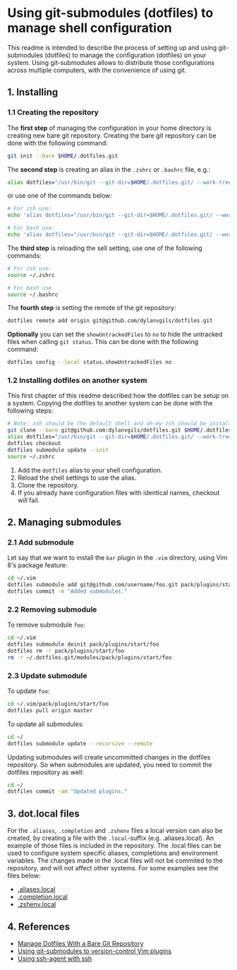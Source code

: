 # Using git-submodules (dotfiles) to manage shell configuration

This readme is intended to describe the process of setting up and using git-submodules (dotfiles)
to manage the configuration (dotfiles) on your system. Using git-submodules allows to distribute
those configurations across multiple computers, with the convenience of using git.

## 1. Installing

### 1.1 Creating the repository

The **first step** of managing the configuration in your home directory is creating new bare git repository.
Creating the bare git repository can be done with the following command:

```bash
git init --bare $HOME/.dotfiles.git
```

The **second step** is creating an alias in the `.zshrc` or `.bashrc` file, e.g.:

```bash
alias dotfiles="/usr/bin/git --git-dir=$HOME/.dotfiles.git/ --work-tree=$HOME"
```

or use one of the commands below:

```bash
# For zsh use:
echo 'alias dotfiles="/usr/bin/git --git-dir=$HOME/.dotfiles.git/ --work-tree=$HOME"' >> $HOME/.zshrc

# For bash use:
echo 'alias dotfiles="/usr/bin/git --git-dir=$HOME/.dotfiles.git/ --work-tree=$HOME"' >> $HOME/.bashrc
```

The **third step** is reloading the sell setting, use one of the following commands:

```bash
# For zsh use:
source ~/.zshrc

# For bash use
source ~/.bashrc
```

The **fourth step** is setting the remote of the git repository:

```bash
dotfiles remote add origin git@github.com/dylanvgils/dotfiles.git
```

**Optionally** you can set the `showUntrackedFiles` to `no` to hide the untracked files when calling `git status`.
This can be done with the following command:

```bash
dotfiles config --local status.showUntrackedFiles no
```

### 1.2 Installing dotfiles on another system

This first chapter of this readme described how the dotfiles can be setup on a system. Copying the dotfiles to another system can be done with the following steps:

```bash
# Note: zsh should be the default shell and oh-my-zsh should be installed
git clone --bare git@github.com:dylanvgils/dotfiles.git $HOME/.dotfiles.git
alias dotfiles="/usr/bin/git --git-dir=$HOME/.dotfiles.git/ --work-tree=$HOME"
dotfiles checkout
dotfiles submodule update --init
source ~/.zshrc
```

1) Add the `dotfiles` alias to your shell configuration.
2) Reload the shell settings to use the alias.
3) Clone the repository.
4) If you already have configuration files with identical names, checkout will fail.

## 2. Managing submodules

### 2.1 Add submodule

Let say that we want to install the `bar` plugin in the `.vim` directory, using Vim 8's package feature:

```bash
cd ~/.vim
dotfiles submodule add git@github.com/username/foo.git pack/plugins/start/foo
dotfiles commit -m "Added submodules."
```

### 2.2 Removing submodule

To remove submodule `foo`:

```bash
cd ~/.vim
dotfiles submodule deinit pack/plugins/start/foo
dotfiles rm -r pack/plugins/start/foo
rm -r ~/.dotfiles.git/modules/pack/plugins/start/foo
```

### 2.3 Update submodule

To update `foo`:

```bash
cd ~/.vim/pack/plugins/start/foo
dotfiles pull origin master
```

To update all submodules:

```bash
cd ~/
dotfiles submodule update --recursive --remote
```

Updating submodules will create uncommitted changes in the dotfiles repository. So when submodules are updated, you need to commit the dotfiles repository as well:

```bash
cd ~/
dotfiles commit -am "Updated plugins."
```

## 3. dot.local files

For the `.aliases`, `.completion` and `.zshenv` files a local version can also be created, by creating a file with the `.local`-suffix (e.g. .aliases.local). An example
of those files is included in the repository. The .local files can be used to configure system specific aliases, completions and environment variables. The changes made
in the .local files will not be commited to the repository, and will not affect other systems. For some examples see the files below:

- [.aliases.local](.docs/examples/.aliases.local)
- [.completion.local](.docs/examples/.completion.local)
- [.zshenv.local](.docs/examples/.zshenv.local)

## 4. References

- [Manage Dotfiles With a Bare Git Repository](https://harfangk.github.io/2016/09/18/manage-dotfiles-with-a-git-bare-repository.html)
- [Using git-submodules to version-control Vim plugins](https://gist.github.com/manasthakur/d4dc9a610884c60d944a4dd97f0b3560)
- [Using ssh-agent with ssh](http://mah.everybody.org/docs/ssh)
